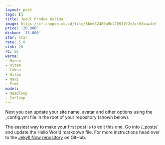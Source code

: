 ```yaml
---
layout: post
tags: []
title: Judul Produk Kelima
image: https://cf.shopee.co.id/file/86e632480a9b475919f2d3cf08caa4ef
price: '20.000'
diskon: '15.000'
star: star
rate: 5.0
stok: 20
rC: 55
warna:
- Marun
- Hitam
- Coksu
- Hitam
- Navi
- Pink
model:
- Headloop
- Earloop
---
```


Next you can update your site name, avatar and other options using the _config.yml file in the root of your repository (shown below).


The easiest way to make your first post is to edit this one. Go into /_posts/ and update the Hello World markdown file. For more instructions head over to the [Jekyll Now repository](https://github.com/barryclark/jekyll-now) on GitHub.
